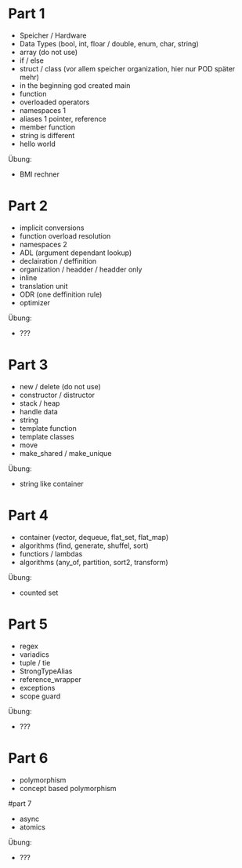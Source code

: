 # Part 1
 - Speicher / Hardware
 - Data Types (bool, int, floar / double, enum, char, string)
 - array (do not use)
 - if / else
 - struct / class (vor allem speicher organization, hier nur POD später mehr)
 - in the beginning god created main
 - function
 - overloaded operators
 - namespaces 1
 - aliases 1 pointer, reference
 - member function
 - string is different
 - hello world

Übung:
 - BMI rechner
 
 # Part 2
 - implicit conversions
 - function overload resolution
 - namespaces 2
 - ADL (argument dependant lookup)
 - declairation / deffinition 
 - organization / headder / headder only
 - inline
 - translation unit
 - ODR (one deffinition rule)
 - optimizer

Übung:
 - ???
 
 # Part 3
 - new / delete (do not use)
 - constructor / distructor
 - stack / heap
 - handle data
 - string 
 - template function
 - template classes
 - move 
 - make_shared / make_unique

Übung:
 - string like container
 
 # Part 4
 - container (vector, dequeue, flat_set, flat_map)
 - algorithms (find, generate, shuffel, sort)
 - functiors / lambdas
 - algorithms (any_of, partition, sort2, transform) 

Übung:
 - counted set 
 
 # Part 5
 - regex
 - variadics
 - tuple / tie
 - StrongTypeAlias
 - reference_wrapper
 - exceptions
 - scope guard

Übung:
 - ???
 
 # Part 6 
 - polymorphism
 - concept based polymorphism
 
 #part 7 
 - async
 - atomics

Übung:
 - ???
